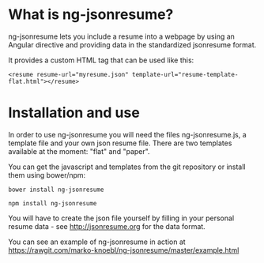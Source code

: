 # What is ng-jsonresume?

ng-jsonresume lets you include a resume into a webpage by using an Angular directive and providing data in the standardized jsonresume format.

It provides a custom HTML tag that can be used like this:

`<resume resume-url="myresume.json" template-url="resume-template-flat.html"></resume>`

# Installation and use

In order to use ng-jsonresume you will need the files ng-jsonresume.js, a template file and your own json resume file. There are two templates available at the moment: "flat" and "paper".

You can get the javascript and templates from the git repository or install them using bower/npm:

    bower install ng-jsonresume

    npm install ng-jsonresume

You will have to create the json file yourself by filling in your personal resume data - see http://jsonresume.org for the data format.

You can see an example of ng-jsonresume in action at https://rawgit.com/marko-knoebl/ng-jsonresume/master/example.html
